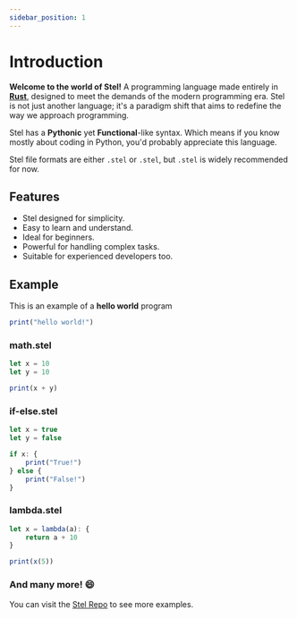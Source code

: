 ```yaml
---
sidebar_position: 1
---
```


# Introduction

**Welcome to the world of Stel!** A programming language made entirely in **[Rust](https://www.rust-lang.org/learn)**, designed to meet the demands of the modern programming era. Stel is not just another language; it's a paradigm shift that aims to redefine the way we approach programming.

Stel has a **Pythonic** yet **Functional**-like syntax. Which means if you know mostly about coding in Python,
you'd probably appreciate this language.

Stel file formats are either `.stel` or `.stel`, but `.stel` is widely recommended for now.

## Features

- Stel designed for simplicity.
- Easy to learn and understand.
- Ideal for beginners.
- Powerful for handling complex tasks.
- Suitable for experienced developers too.

## Example

This is an example of a **hello world** program

```js
print("hello world!")
```

### math.stel

```js
let x = 10
let y = 10

print(x + y)
```

### if-else.stel

```js
let x = true
let y = false

if x: {
    print("True!")
} else {
    print("False!")
}
```

### lambda.stel

```js
let x = lambda(a): {
    return a + 10
}

print(x(5))
```

### And many more! 😄

You can visit the [Stel Repo](https://github.com/MaheshDhingra/StelLang) to see more examples.
